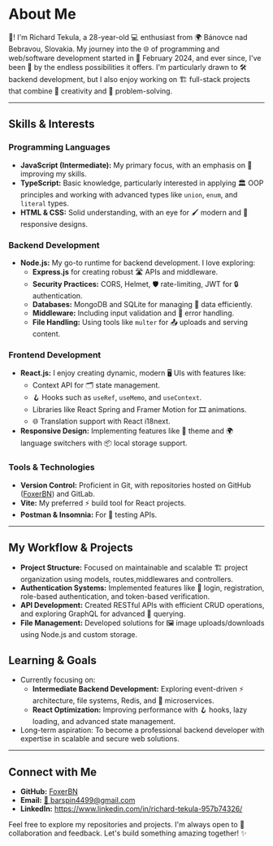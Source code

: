 # About Me

👋! I'm Richard Tekula, a 28-year-old 💻 enthusiast from 🌍 Bánovce nad Bebravou, Slovakia. My journey into the 🌐 of programming and web/software development started in 📅 February 2024, and ever since, I've been 🤩 by the endless possibilities it offers. I'm particularly drawn to 🛠️ backend development, but I also enjoy working on 🏗️ full-stack projects that combine 🎨 creativity and 🧠 problem-solving.

---

## Skills & Interests

### Programming Languages

- **JavaScript (Intermediate):** My primary focus, with an emphasis on 🚀 improving my skills.
- **TypeScript:** Basic knowledge, particularly interested in applying 🏛️ OOP principles and working with advanced types like `union`, `enum`, and `literal` types.
- **HTML & CSS:** Solid understanding, with an eye for 🖌️ modern and 📱 responsive designs.

### Backend Development

- **Node.js:** My go-to runtime for backend development. I love exploring:
  - **Express.js** for creating robust 🛣️ APIs and middleware.
  - **Security Practices:** CORS, Helmet, 🛡️ rate-limiting, JWT for 🔒 authentication.
  - **Databases:** MongoDB and SQLite for managing 📂 data efficiently.
  - **Middleware:** Including input validation and 🐞 error handling.
  - **File Handling:** Using tools like `multer` for 📤 uploads and serving content.

### Frontend Development

- **React.js:** I enjoy creating dynamic, modern 🖥️ UIs with features like:
  - Context API for 🗂️ state management.
  - 🪝 Hooks such as `useRef`, `useMemo`, and `useContext`.
  - Libraries like React Spring and Framer Motion for 🎞️ animations.
  - 🌐 Translation support with React i18next.
- **Responsive Design:** Implementing features like 🌙 theme and 🌍 language switchers with 📦 local storage support.

### Tools & Technologies

- **Version Control:** Proficient in Git, with repositories hosted on GitHub ([FoxerBN](https://github.com/FoxerBN)) and GitLab.
- **Vite:** My preferred ⚡ build tool for React projects.
- **Postman & Insomnia:** For 🧪 testing APIs.

---

## My Workflow & Projects

- **Project Structure:** Focused on maintainable and scalable 🏗️ project organization using models, routes,middlewares and controllers.
- **Authentication Systems:** Implemented features like 🔑 login, registration, role-based authentication, and token-based verification.
- **API Development:** Created RESTful APIs with efficient CRUD operations, and exploring GraphQL for advanced 🔎 querying.
- **File Management:** Developed solutions for 🖼️ image uploads/downloads using Node.js and custom storage.


## Learning & Goals

- Currently focusing on:
  - **Intermediate Backend Development:** Exploring event-driven ⚡ architecture, file systems, Redis, and 🧩 microservices.
  - **React Optimization:** Improving performance with 🪝 hooks, lazy loading, and advanced state management.
- Long-term aspiration: To become a professional backend developer with expertise in scalable and secure web solutions.

---

## Connect with Me

- **GitHub:** [FoxerBN](https://github.com/FoxerBN)
- **Email:** [📧 barspin4499@gmail.com](mailto:barspin4499@gmail.com)
- **LinkedIn:** https://www.linkedin.com/in/richard-tekula-957b74326/

Feel free to explore my repositories and projects. I'm always open to 🤝 collaboration and feedback. Let's build something amazing together! ✨

